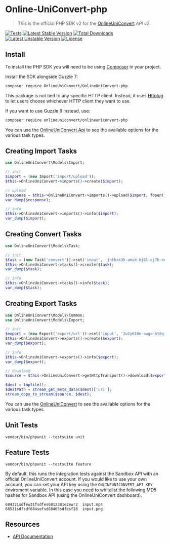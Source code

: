 Online-UniConvert-php
=======================

> This is the official PHP SDK v2 for the [OnlineUniConvert](https://developer.media.io/api-introduction.html) _API v2_. 

[![Tests](https://github.com/Online-UniConverter/Online-UniConverter-php/actions/workflows/run-tests.yml/badge.svg)](https://github.com/Online-UniConverter/Online-UniConverter-php/actions/workflows/run-tests.yml)
[![Latest Stable Version](https://poser.pugx.org/onlineuniconvert/onlineuniconvert-php/v)](//packagist.org/packages/onlineuniconvert/onlineuniconvert-php) 
[![Total Downloads](https://poser.pugx.org/onlineuniconvert/onlineuniconvert-php/downloads)](//packagist.org/packages/onlineuniconvert/onlineuniconvert-php) 
[![Latest Unstable Version](https://poser.pugx.org/onlineuniconvert/onlineuniconvert-php/v/unstable)](//packagist.org/packages/onlineuniconvert/onlineuniconvert-php) 
[![License](https://poser.pugx.org/onlineuniconvert/onlineuniconvert-php/license)](//packagist.org/packages/onlineuniconvert/onlineuniconvert-php)

Install
-------------------

To install the PHP SDK you will need to be using [Composer]([https://getcomposer.org/)
in your project. 
 
Install the SDK alongside Guzzle 7:

```bash
composer require OnlineUniConvert/OnlineUniConvert-php
```

This package is not tied to any specific HTTP client. Instead, it uses [Httplug](https://github.com/php-http/httplug) to let users choose whichever HTTP client they want to use.

If you want to use Guzzle 6 instead, use:

```bash
composer require onlineuniconvert/onlineuniconvert-php
```

You can use the [OnlineUniConvert Api](https://developer.media.io/api-introduction.html) to see the available options for the various task types.

Creating Import Tasks
-------------------
```php
use OnlineUniConvert\Models\Import;

// init
$import = (new Import('import/upload'));
$this->OnlineUniConvert->imports()->create($import);

// upload
$response = $this->OnlineUniConvert->imports()->upload($import, fopen(__DIR__ . '/files/单独.mov', 'r'), 'vid00084source.mov');
var_dump($response);

// info
$this->OnlineUniConvert->imports()->info($import);
var_dump($import);
```

Creating Convert Tasks
-------------------
```php
use OnlineUniConvert\Models\Task;

// init
$task = (new Task('convert'))->set('input', 'jnthak3k-amuk-bj8l-cj7h-nn1yno4jty8i')->set('output_format', 'mp4');
$this->OnlineUniConvert->tasks()->create($task);
var_dump($task);

// info
$this->OnlineUniConvert->tasks()->info($task);
var_dump($task);
```

Creating Export Tasks
-------------------
```php
use OnlineUniConvert\Models\Common;
use OnlineUniConvert\Models\Export;

// init
$export = (new Export('export/url'))->set('input', '2w2y610m-awgo-bt8q-cq2p-981fu1w1bmr0');
$this->OnlineUniConvert->exports()->create($export);
var_dump($export);

// info
$this->OnlineUniConvert->exports()->info($export);
var_dump($export);

// download
$source = $this->OnlineUniConvert->getHttpTransport()->download($export->getResult()->files[0]->url)->detach();

$dest = tmpfile();
$destPath = stream_get_meta_data($dest)['uri'];
stream_copy_to_stream($source, $dest);
```

You can use the [OnlineUniConvert](https://developer.media.io/api-introduction.html) to see the available options for the various task types.

Unit Tests
-----------------

    vendor/bin/phpunit --testsuite unit

Feature Tests
-----------------

    vendor/bin/phpunit --testsuite feature

By default, this runs the integration tests against the Sandbox API with an official OnlineUniConvert account. If you would like to use your own account, you can set your API key using the `ONLINEUNICONVERT_API_KEY` enviroment variable. In this case you need to whitelist the following MD5 hashes for Sandbox API (using the OnlineUniConvert dashboard).

    684321sdfew31fsdfes6812381e2ewr2  input.mp4
    68531sdfsdf684sefsd68465sdfesf28  input.png
    
Resources
---------

* [API Documentation](https://developer.media.io/)